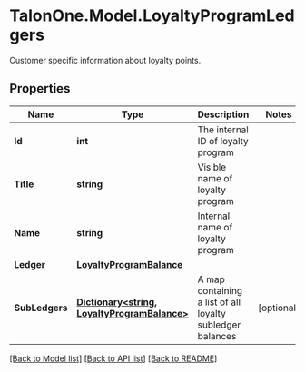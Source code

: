 # TalonOne.Model.LoyaltyProgramLedgers
Customer specific information about loyalty points.
## Properties

Name | Type | Description | Notes
------------ | ------------- | ------------- | -------------
**Id** | **int** | The internal ID of loyalty program | 
**Title** | **string** | Visible name of loyalty program | 
**Name** | **string** | Internal name of loyalty program | 
**Ledger** | [**LoyaltyProgramBalance**](LoyaltyProgramBalance.md) |  | 
**SubLedgers** | [**Dictionary&lt;string, LoyaltyProgramBalance&gt;**](LoyaltyProgramBalance.md) | A map containing a list of all loyalty subledger balances | [optional] 

[[Back to Model list]](../README.md#documentation-for-models) [[Back to API list]](../README.md#documentation-for-api-endpoints) [[Back to README]](../README.md)


